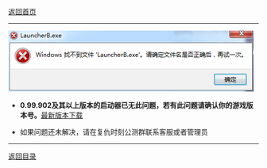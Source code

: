 [返回首页](/index.md)
***

![a](./img/launcherB.png)


 - **0.99.902及其以上版本的启动器已无此问题，若有此问题请确认你的游戏版本号。**[最新版本下载](./Latest-version.md)

  - 如果问题还未解决，请在复仇时刻公测群联系客服或者管理员



***
[返回目录](/QuestionNAnswer/index.md#gaming-problem)
